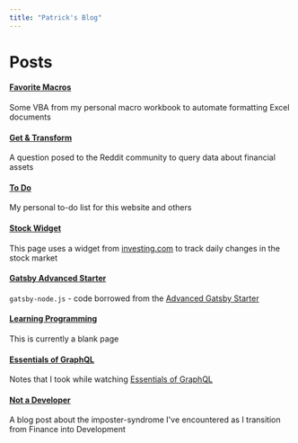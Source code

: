 ```yaml
---
title: "Patrick's Blog"
---
```


# Posts

#### [Favorite Macros](./pages/FavoriteMacros)

Some VBA from my personal macro workbook to automate formatting Excel documents

#### [Get & Transform](./pages/Get&Transform)

A question posed to the Reddit community to query data about financial assets

#### [To Do](./pages/Checklist)

My personal to-do list for this website and others

#### [Stock Widget](./pages/FinanceWidgets)

This page uses a widget from [investing.com](https://www.investing.com?utm_source=WMT&amp;utm_medium=referral&amp;utm_campaign=LEADING_STOCKS&amp;utm_content=Footer%20Link) to track daily changes in the stock market

#### [Gatsby Advanced Starter](./pages/Gatsby-Advanced)

`gatsby-node.js` - code borrowed from the [Advanced Gatsby Starter](https://raw.githubusercontent.com/Vagr9K/gatsby-advanced-starter/master/gatsby-node.js)

#### [Learning Programming](./pages/LearnProgramming)

This is currently a blank page

#### [Essentials of GraphQL](./pages/LyndaGQL)

Notes that I took while watching [Essentials of GraphQL](https://www.linkedin.com/learning/graphql-essential-training/data-persistence-with-sql)

#### [Not a Developer](./pages/NotADeveloper)

A blog post about the imposter-syndrome I've encountered as I transition from Finance into Development
